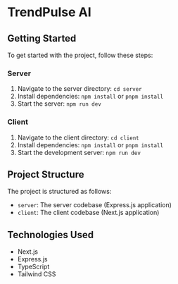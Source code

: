 # TrendPulse AI

## Getting Started

To get started with the project, follow these steps:

### Server

1. Navigate to the server directory: `cd server`
2. Install dependencies: `npm install` or `pnpm install`
3. Start the server: `npm run dev`

### Client

1. Navigate to the client directory: `cd client`
2. Install dependencies: `npm install` or `pnpm install`
3. Start the development server: `npm run dev`

## Project Structure

The project is structured as follows:

- `server`: The server codebase (Express.js application)
- `client`: The client codebase (Next.js application)

## Technologies Used

- Next.js
- Express.js
- TypeScript
- Tailwind CSS
